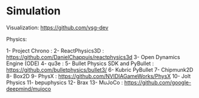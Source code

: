 # Simulation
Visualization:
https://github.com/vsg-dev

Physics:

1- Project Chrono : 
2- ReactPhysics3D : https://github.com/DanielChappuis/reactphysics3d
3- Open Dynamics Engine (ODE)
4- qu3e : 
5- Bullet Physics SDK and PyBullet : https://github.com/bulletphysics/bullet3/
6- Kubric PyBullet
7- Chipmunk2D
8- Box2D
9- PhysX : https://github.com/NVIDIAGameWorks/PhysX
10- Jolt Physics
11- bepuphysics
12- Brax
13- MuJoCo : https://github.com/google-deepmind/mujoco
